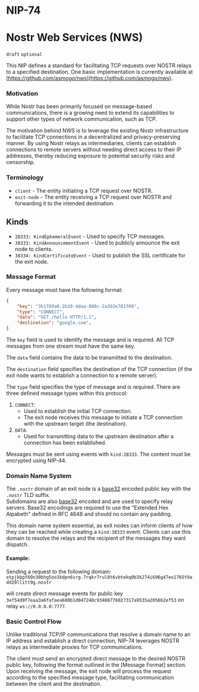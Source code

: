 NIP-74
======

Nostr Web Services (NWS)
======

`draft` `optional`

This NIP defines a standard for facilitating TCP requests over NOSTR relays to a specified destination. One basic implementation is currently available at [https://github.com/asmogo/nws](https://github.com/asmogo/nws).

### Motivation

While Nostr has been primarily focused on message-based communications, there is a growing need to extend its capabilities to support other types of network communication, such as TCP.

The motivation behind NWS is to leverage the existing Nostr infrastructure to facilitate TCP connections in a decentralized and privacy-preserving manner. By using Nostr relays as intermediaries, clients can establish connections to remote servers without needing direct access to their IP addresses, thereby reducing exposure to potential security risks and censorship.

### Terminology
* `client` - The entity initiating a TCP request over NOSTR.
* `exit-node` - The entity receiving a TCP request over NOSTR and forwarding it to the intended destination.

## Kinds
* `28333: KindEphemeralEvent` - Used to specify TCP messages.
* `38333: KindAnnouncementEvent` - Used to publicly announce the exit node to clients.
* `38334: KindCertificateEvent` - Used to publish the SSL certificate for the exit node.

### Message Format
Every message must have the following format:
```json
{
    "key": "3b1f09a8-2b10-4daa-880c-2a392e781f09",
    "type": "CONNECT",
    "data": "GET /hello HTTP/1.1",
    "destination": "google.com",
}
```

The `key` field is used to identify the message and is required. All TCP messages from one stream must have the same key.

The `data` field contains the data to be transmitted to the destination.

The `destination` field specifies the destination of the TCP connection (if the exit node wants to establish a connection to a remote server).

The `type` field specifies the type of message and is required. There are three defined message types within this protocol:

1. `CONNECT`:
    - Used to establish the initial TCP connection.
    - The exit node receives this message to initiate a TCP connection with the upstream target (the destination).
2. `DATA`:
    - Used for transmitting data to the upstream destination after a connection has been established.

Messages must be sent using events with `kind:28333`. The content must be encrypted using NIP-44.

### Domain Name System

The `.nostr` domain of an exit node is a [base32](https://datatracker.ietf.org/doc/html/rfc4648) encoded public key with the `.nostr` TLD suffix.  
Subdomains are also [base32](https://datatracker.ietf.org/doc/html/rfc4648) encoded and are used to specify relay servers.
Base32 encodings are required to use the "Extended Hex Alpabeth" defined in RFC 4648 and should no contain any padding. 

This domain name system essential, as exit nodes can inform clients of how they can be reached while creating a `kind:38333` event.
Clients can use this domain to resolve the relays and the recipient of the messages they want dispatch.

#### Example:
Sending a request to the following domain:
`etpjkbpf60n30bhg5oo3kdpn6srg.7rqkr7rul8t6vbtekq0b3k274i696g47eo1765t9add20llitt9g.nostr`

will create direct message events for public key `3ef54d9f7eaa3a6fafaea680b1d047248c93408776027317a9535a2056b2ef53` on relay `ws://0.0.0.0:7777`.

### Basic Control Flow
Unlike traditional TCP/IP communications that resolve a domain name to an IP address and establish a direct connection, NIP-74 leverages NOSTR relays as intermediate proxies for TCP communications.

The client must send an encrypted direct message to the desired NOSTR public key, following the format outlined in the [Message Format] section.  
Upon receiving the message, the exit node will process the request according to the specified message type, facilitating communication between the client and the destination.
